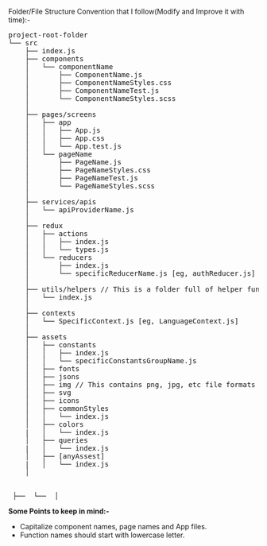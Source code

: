 Folder/File Structure Convention that I follow(Modify and Improve it with time):-   
<pre>
project-root-folder
└── src
    ├── index.js
    ├── components
    │   └── componentName
    │       ├── ComponentName.js
    │       ├── ComponentNameStyles.css
    │       ├── ComponentNameTest.js
    │       └── ComponentNameStyles.scss
    │ 
    ├── pages/screens
    │	├── app
    │	│   ├── App.js
    │	│   ├── App.css
    │	│   └── App.test.js
    │   └── pageName
    │	    ├── PageName.js
    │	    ├── PageNameStyles.css
    │       ├── PageNameTest.js
    │       └── PageNameStyles.scss
    │
    ├── services/apis
    │   └── apiProviderName.js
    │
    ├── redux  
    │   ├── actions
    │   │   ├── index.js
    │	│   └── types.js
    │   └── reducers
    │       ├── index.js
    │       └── specificReducerName.js [eg, authReducer.js]
    │
    ├── utils/helpers // This is a folder full of helper functions that are used globally.
    │   └── index.js
    │
    ├── contexts
    │   └── SpecificContext.js [eg, LanguageContext.js]
    │
    ├── assets
    │   ├── constants
    │   │   ├── index.js           
    │   │   └── specificConstantsGroupName.js
    │   ├── fonts 
    │   ├── jsons
    │   ├── img // This contains png, jpg, etc file formats except svg.
    │   ├── svg   
    │   ├── icons     
    │   ├── commonStyles
    │   │   └── index.js
    │   ├── colors
    |   │   └── index.js
    │   ├── queries
    |   │   └── index.js    
    │   ├── [anyAssest]
    |   │   └── index.js  
    │

	
 ├──  └──  │
</pre>

__Some Points to keep in mind:-__
 * Capitalize component names, page names and App files.   
 * Function names should start with lowercase letter.   
